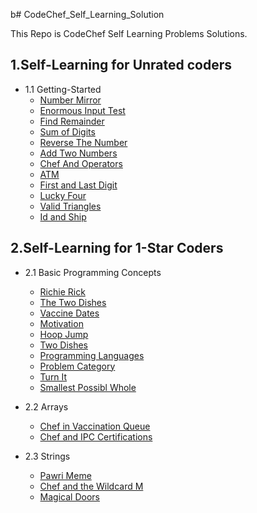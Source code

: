 b# CodeChef_Self_Learning_Solution

This Repo is CodeChef Self Learning Problems Solutions.

## 1.Self-Learning for Unrated coders

- 1.1 Getting-Started
  - [Number Mirror](./Self%20Learning%20for%20Unrated%20coders/START01.py)
  - [Enormous Input Test](./Self%20Learning%20for%20Unrated%20coders/INTEST.py)
  - [Find Remainder](./Self%20Learning%20for%20Unrated%20coders/FLOW002.py)
  - [Sum of Digits](./Self%20Learning%20for%20Unrated%20coders/FLOW006.py)
  - [Reverse The Number](./Self%20Learning%20for%20Unrated%20coders/FLOW007.py)
  - [Add Two Numbers](./Self%20Learning%20for%20Unrated%20coders/FLOW001.py)
  - [Chef And Operators](./Self%20Learning%20for%20Unrated%20coders/CHOPRT.py)
  - [ATM](./Self%20Learning%20for%20Unrated%20coders/HS08TEST.py)
  - [First and Last Digit](./Self%20Learning%20for%20Unrated%20coders/FLOW004.py)
  - [Lucky Four](./Self%20Learning%20for%20Unrated%20coders/LUCKFOUR.py)
  - [Valid Triangles](./Self%20Learning%20for%20Unrated%20coders/FLOW013.py)
  - [Id and Ship](./Self%20Learning%20for%20Unrated%20coders/FLOW010.py)

## 2.Self-Learning for 1-Star Coders

- 2.1 Basic Programming Concepts

  - [Richie Rick](./Self-Learning%20for%201-%20star%20coders/Basic%20programming%20concepts/CHFRICH.py)
  - [The Two Dishes](./Self-Learning%20for%201-%20star%20coders/Basic%20programming%20concepts/MAX_DIFF.py)
  - [Vaccine Dates](./Self-Learning%20for%201-%20star%20coders/Basic%20programming%20concepts/VDATES.py)
  - [Motivation](./Self-Learning%20for%201-%20star%20coders/Basic%20programming%20concepts/IMDB.py)
  - [Hoop Jump](./Self-Learning%20for%201-%20star%20coders/Basic%20programming%20concepts/HOOPS.py)
  - [Two Dishes](./Self-Learning%20for%201-%20star%20coders/Basic%20programming%20concepts/TWODISH.py)
  - [Programming Languages](./Self-Learning%20for%201-%20star%20coders/Basic%20programming%20concepts/PROGLANG.PY)
  - [Problem Category](./Self-Learning%20for%201-%20star%20coders/Basic%20programming%20concepts/PROBCAT.py)
  - [Turn It](./Self-Learning%20for%201-%20star%20coders/Basic%20programming%20concepts/NFS.py)
  - [Smallest Possibl Whole](./Self-Learning%20for%201-%20star%20coders/Basic%20programming%20concepts/SMOL.py)

- 2.2 Arrays
  - [Chef in Vaccination Queue](./Self-Learning%20for%201-%20star%20coders/Arrays/VACCINQ.py)
  - [Chef and IPC Certifications](./Self-Learning%20for%201-%20star%20coders/Arrays/IPCCERT.py)

- 2.3 Strings
  - [Pawri Meme](./Self-Learning%20for%201-%20star%20coders/Strings/PAWRI.py)
  - [Chef and the Wildcard M](./Self-Learning%20for%201-%20star%20coders/Strings/TWOSTR.py)
  - [Magical Doors](./Self-Learning%20for%201-%20star%20coders/Strings/MAGDOORS.py)